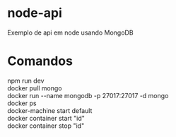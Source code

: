 # node-api
Exemplo de api em node usando MongoDB

# Comandos
npm run dev<br>
docker pull mongo<br>
docker run --name mongodb -p 27017:27017 -d mongo<br>
docker ps<br>
docker-machine start default<br>
docker container start "id"<br>
docker container stop "id"<br>
